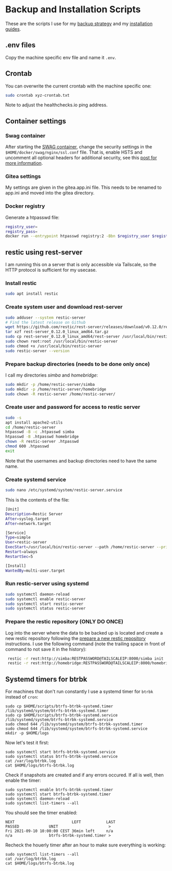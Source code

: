 # Backup and Installation Scripts
These are the scripts I use for my [backup strategy](https://mutschler.eu/linux/backup) and my [installation guides](https://mutschler.eu/linux/install-guides).

## .env files
Copy the machine specific env file and name it `.env`.

## Crontab
You can overwrite the current crontab with the machine specific one:
```sh
sudo crontab xyz-crontab.txt
```
Note to adjust the healthchecks.io ping address.

## Container settings

### Swag container
After starting the [SWAG container](https://docs.linuxserver.io/general/swag), change the security settings in the `$HOME/docker/swag/nginx/ssl.conf` file. That is, enable HSTS and uncomment all optional headers for additional security, see this [post for more information](https://discourse.linuxserver.io/t/further-discussion-on-optional-swag-headers/3367).

### Gitea settings
My settings are given in the gitea.app.ini file. This needs to be renamed to app.ini and moved into the gitea directory.

### Docker registry
Generate a htpasswd file:
```sh
registry_user=
registry_pass=
docker run --entrypoint htpasswd registry:2 -Bbn $registry_user $registry_pass > ${DOCKER_REGISTRY_ROOT}/auth/htpasswd
```

## restic using rest-server
I am running this on a server that is only accessible via Tailscale, so the HTTP protocol is sufficient for my usecase.

### Install restic
```sh
sudo apt install restic
```

### Create system user and download rest-server
```sh
sudo adduser --system restic-server
# Find the latest release on Github
wget https://github.com/restic/rest-server/releases/download/v0.12.0/rest-server_0.12.0_linux_amd64.tar.gz
tar xzf rest-server_0.12.0_linux_amd64.tar.gz
sudo cp rest-server_0.12.0_linux_amd64/rest-server /usr/local/bin/restic-server
sudo chown root:root /usr/local/bin/restic-server
sudo chmod +x /usr/local/bin/restic-server
sudo restic-server --version
```

### Prepare backup directories (needs to be done only once)
I call my directories *simba* and *homebridge*:
```sh
sudo mkdir -p /home/restic-server/simba
sudo mkdir -p /home/restic-server/homebridge
sudo chown -R restic-server /home/restic-server/
```

### Create user and password for access to restic server
```sh
sudo -s
apt install apache2-utils
cd /home/restic-server
htpasswd -B -c .htpasswd simba
htpasswd -B .htpasswd homebridge
chown -R restic-server .htpasswd
chmod 600 .htpasswd
exit
```
Note that the usernames and backup directories need to have the same name.

### Create systemd service
```sh
sudo nano /etc/systemd/system/restic-server.service
```
This is the contents of the file:
```sh
[Unit]
Description=Restic Server
After=syslog.target
After=network.target

[Service]
Type=simple
User=restic-server
ExecStart=/usr/local/bin/restic-server --path /home/restic-server --private-repos --append-only
Restart=always
RestartSec=5

[Install]
WantedBy=multi-user.target
```

### Run restic-server using systemd
```sh
sudo systemctl daemon-reload
sudo systemctl enable restic-server
sudo systemctl start restic-server
sudo systemctl status restic-server
```

### Prepare the restic repository (ONLY DO ONCE)
Log into the server where the data to be backed up is located and create a new restic repository following the [prepare a new restic repository](https://restic.readthedocs.io/en/latest/030_preparing_a_new_repo.html) instructions. I use the following command (note the trailing space in front of command to not save it in the history):
```sh
 restic -r rest:http://simba:RESTPASSWORD@TAILSCALEIP:8000/simba init
 restic -r rest:http://homebridge:RESTPASSWORD@TAILSCALEIP:8000/homebridge init
```

## Systemd timers for btrbk
For machines that don't run constantly I use a systemd timer for `btrbk` instead of `cron`:

```
sudo cp $HOME/scripts/btrfs-btrbk-systemd.timer /lib/systemd/system/btrfs-btrbk-systemd.timer
sudo cp $HOME/scripts/btrfs-btrbk-systemd.service /lib/systemd/system/btrfs-btrbk-systemd.service
sudo chmod 644 /lib/systemd/system/btrfs-btrbk-systemd.timer
sudo chmod 644 /lib/systemd/system/btrfs-btrbk-systemd.service
mkdir -p $HOME/logs
```
Now let's test it first:
```
sudo systemctl start btrfs-btrbk-systemd.service
sudo systemctl status btrfs-btrbk-systemd.service
cat /var/log/btrbk.log
cat $HOME/logs/btrfs-btrbk.log
```
Check if snapshots are created and if any errors occured. If all is well, then enable the timer:
```
sudo systemctl enable btrfs-btrbk-systemd.timer
sudo systemctl start btrfs-btrbk-systemd.timer
sudo systemctl daemon-reload
sudo systemctl list-timers --all
```
You should see the timer enabled:
```
NEXT                         LEFT           LAST                         PASSED             UNIT                      >
Fri 2021-09-10 10:00:00 CEST 36min left     n/a                          n/a                btrfs-btrbk-systemd.timer >
```
Recheck the houerly timer after an hour to make sure everything is working:
```
sudo systemctl list-timers --all
cat /var/log/btrbk.log
cat $HOME/logs/btrfs-btrbk.log
``` 
